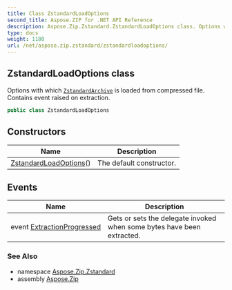 ```yaml
---
title: Class ZstandardLoadOptions
second_title: Aspose.ZIP for .NET API Reference
description: Aspose.Zip.Zstandard.ZstandardLoadOptions class. Options with which ZstandardArchive is loaded from compressed file. Contains event raised on extraction
type: docs
weight: 1180
url: /net/aspose.zip.zstandard/zstandardloadoptions/
---
```

## ZstandardLoadOptions class

Options with which [`ZstandardArchive`](../zstandardarchive/) is loaded from compressed file. Contains event raised on extraction.

```csharp
public class ZstandardLoadOptions
```

## Constructors

| Name | Description |
| --- | --- |
| [ZstandardLoadOptions](zstandardloadoptions/)() | The default constructor. |

## Events

| Name | Description |
| --- | --- |
| event [ExtractionProgressed](../../aspose.zip.zstandard/zstandardloadoptions/extractionprogressed/) | Gets or sets the delegate invoked when some bytes have been extracted. |

### See Also

* namespace [Aspose.Zip.Zstandard](../../aspose.zip.zstandard/)
* assembly [Aspose.Zip](../../)


